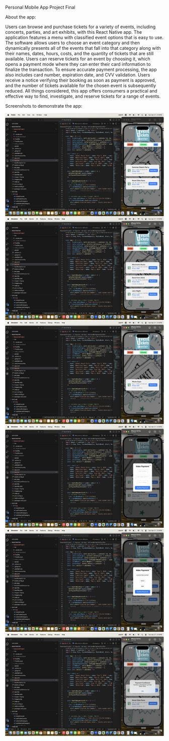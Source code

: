 Personal Mobile App Project Final

About the app:

Users can browse and purchase tickets for a variety of events, including concerts, parties, and art exhibits, with this React Native app. The application features a menu with classified event options that is easy to use. The software allows users to choose an event category and then dynamically presents all of the events that fall into that category along with their names, dates, hours, costs, and the quantity of tickets that are still available. Users can reserve tickets for an event by choosing it, which opens a payment mode where they can enter their card information to finalize the transaction. To ensure accurate payment processing, the app also includes card number, expiration date, and CVV validation. Users receive a notice verifying their booking as soon as payment is approved, and the number of tickets available for the chosen event is subsequently reduced. All things considered, this app offers consumers a practical and effective way to find, investigate, and reserve tickets for a range of events.


Screenshots to demonstrate the app:

![Party events](./Screenshots/App1.png)
![Concert events](./Screenshots/App2.png)
![Art events](./Screenshots/App3.png)
![payment page](./Screenshots/App4.png)
![Card Details](./Screenshots/App5.png)
![Payment confirmed](./Screenshots/App6.png)
